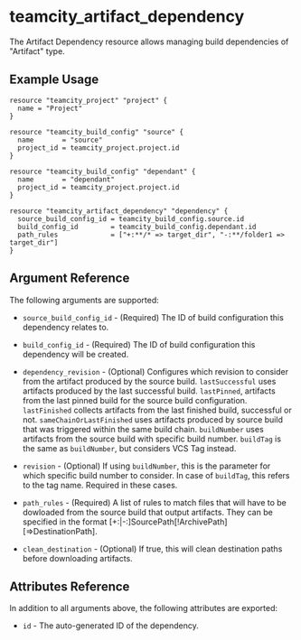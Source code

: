 # teamcity_artifact_dependency

The Artifact Dependency resource allows managing build dependencies of "Artifact" type.

## Example Usage

```hcl
resource "teamcity_project" "project" {
  name = "Project"
}

resource "teamcity_build_config" "source" {
  name       = "source"
  project_id = teamcity_project.project.id
}

resource "teamcity_build_config" "dependant" {
  name       = "dependant"
  project_id = teamcity_project.project.id
}

resource "teamcity_artifact_dependency" "dependency" {
  source_build_config_id = teamcity_build_config.source.id
  build_config_id        = teamcity_build_config.dependant.id
  path_rules             = ["+:**/* => target_dir", "-:**/folder1 => target_dir"]
}
```

## Argument Reference

The following arguments are supported:

* `source_build_config_id` - (Required) The ID of build configuration this dependency relates to.

* `build_config_id` - (Required) The ID of build configuration this dependency will be created.

* `dependency_revision` - (Optional) Configures which revision to consider from the artifact produced by the source build. `lastSuccessful` uses artifacts produced by the last successful build. `lastPinned`, artifacts from the last pinned build for the source build configuration. `lastFinished` collects artifacts from the last finished build, successful or not. `sameChainOrLastFinished` uses artifacts produced by source build that was triggered within the same build chain. `buildNumber` uses artifacts from the source build with specific build number. `buildTag` is the same as `buildNumber`, but considers VCS Tag instead.

* `revision` - (Optional) If using `buildNumber`, this is the parameter for which specific build number to consider. In case of `buildTag`, this refers to the tag name. Required in these cases.

* `path_rules` - (Required) A list of rules to match files that will have to be dowloaded from the source build that output artifacts. They can be specified in the format [+:|-:]SourcePath[!ArchivePath][=>DestinationPath].

* `clean_destination` - (Optional) If true, this will clean destination paths before downloading artifacts.

## Attributes Reference

In addition to all arguments above, the following attributes are exported:

* `id` - The auto-generated ID of the dependency.
